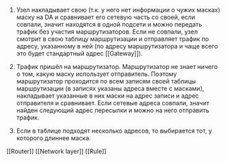 
1. Узел накладывает свою (т.к. у него нет информации о чужих масках) маску на DA и сравнивает его сетевую часть со своей, если совпали, значит находятся в одной подсети и можно передать трафик без участия маршрутизаторов. Если не совпали, узел смотрит в свою таблицу маршрутизации и отправляет трафик по адресу, указанному в ней (по адресу маршрутизатора и чаще всего это будет стандартный адрес [[Gateway]]).

2. Трафик пришёл на маршрутизатор. Маршрутизатор не знает ничего о том, какую маску использует отправитель. Поэтому маршрутизатор проходится по всем записям своей таблицы маршрутизации (в записях указаны адреса вместе с масками), накладывает указанные в них маски на адрес записи и адрес отправителя и сравнивает. Если сетевые адреса совпали, значит найден следующий адрес пересылки и можно на него отправить трафик.

3. Если в таблице подходят несколько адресов, то выбирается тот, у которого длиннее маска.

[[Router]]
[[Network layer]]
[[Rule]]